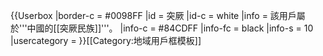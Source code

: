 {{Userbox
  |border-c = #0098FF
  |id       = 突厥
  |id-c     = white
  |info     = 該用戶屬於'''中國的[[突厥民族]]'''。
  |info-c   = #84CDFF
  |info-fc  = black
  |info-s   = 10
  |usercategory =
}}<noinclude>[[Category:地域用戶框模板]]</noinclude>